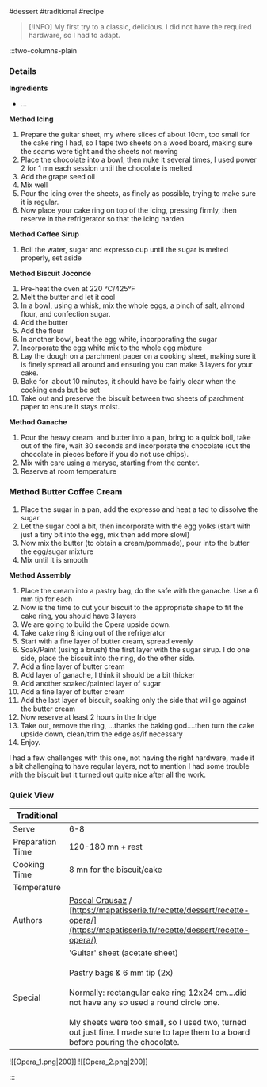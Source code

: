 #dessert #traditional #recipe

> [!INFO]
> My first try to a classic, delicious. I did not have the required hardware, so I had to adapt.

:::two-columns-plain

### Details
**Ingredients**
- ...

**Method Icing**

1. Prepare the guitar sheet, my where slices of about 10cm, too small for the cake ring I had, so I tape two sheets on a wood board, making sure the seams were tight and the sheets not moving
2. Place the chocolate into a bowl, then nuke it several times, I used power 2 for 1 mn each session until the chocolate is melted.
3. Add the grape seed oil
4. Mix well
5. Pour the icing over the sheets, as finely as possible, trying to make sure it is regular.
6. Now place your cake ring on top of the icing, pressing firmly, then reserve in the refrigerator so that the icing harden


**Method Coffee Sirup**

1. Boil the water, sugar and expresso cup until the sugar is melted properly, set aside 


**Method Biscuit Joconde**

1. Pre-heat the oven at 220 °C/425°F
2. Melt the butter and let it cool
3. In a bowl, using a whisk, mix the whole eggs, a pinch of salt, almond flour, and confection sugar.
4. Add the butter
5. Add the flour
6. In another bowl, beat the egg white, incorporating the sugar
7. Incorporate the egg white mix to the whole egg mixture
8. Lay the dough on a parchment paper on a cooking sheet, making sure it is finely spread all around and ensuring you can make 3 layers for your cake.
9. Bake for  about 10 minutes, it should have be fairly clear when the cooking ends but be set
10. Take out and preserve the biscuit between two sheets of parchment paper to ensure it stays moist.


**Method Ganache**

1. Pour the heavy cream  and butter into a pan, bring to a quick boil, take out of the fire, wait 30 seconds and incorporate the chocolate (cut the chocolate in pieces before if you do not use chips).
2. Mix with care using a maryse, starting from the center.
3. Reserve at room temperature

### Method Butter Coffee Cream

1. Place the sugar in a pan, add the expresso and heat a tad to dissolve the sugar
2. Let the sugar cool a bit, then incorporate with the egg yolks (start with just a tiny bit into the egg, mix then add more slowl)
3. Now mix the butter (to obtain a cream/pommade), pour into the butter the egg/sugar mixture
4. Mix until it is smooth


**Method Assembly**

1. Place the cream into a pastry bag, do the safe with the ganache. Use a 6 mm tip for each
2. Now is the time to cut your biscuit to the appropriate shape to fit the cake ring, you should have 3 layers
3. We are going to build the Opera upside down.
4. Take cake ring & icing out of the refrigerator
5. Start with a fine layer of butter cream, spread evenly
6. Soak/Paint (using a brush) the first layer with the sugar sirup. I do one side, place the biscuit into the ring, do the other side.
7. Add a fine layer of butter cream
8. Add layer of ganache, I think it should be a bit thicker
9. Add another soaked/painted layer of sugar
10. Add a fine layer of butter cream
11. Add the last layer of biscuit, soaking only the side that will go against the butter cream
12. Now reserve at least 2 hours in the fridge
13. Take out, remove the ring, ...thanks the baking god....then turn the cake upside down, clean/trim the edge as/if necessary 
14. Enjoy.

  

I had a few challenges with this one, not having the right hardware, made it a bit challenging to have regular layers, not to mention I had some trouble with the biscuit but it turned out quite nice after all the work.





### Quick View
| Traditional      |                                                |
| ---------------- | ---------------------------------------------- |
| Serve            | 6-8                                            |
| Preparation Time | 120-180 mn + rest                              |
| Cooking Time     | 8 mn for the biscuit/cake                      |
| Temperature      |                                                |
| Authors          | [Pascal Crausaz](mailto:pascal@askpascal.com) / [https://mapatisserie.fr/recette/dessert/recette-opera/](https://mapatisserie.fr/recette/dessert/recette-opera/) |
| Special          | 'Guitar' sheet (acetate sheet)<br><br>Pastry bags & 6 mm tip (2x)<br><br>Normally: rectangular cake ring 12x24 cm....did not have any so used a round circle one.<br><br>My sheets were too small, so I used two, turned out just fine. I made sure to tape them to a board before pouring the chocolate. |

![[Opera_1.png|200]]
![[Opera_2.png|200]]

:::

